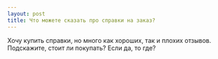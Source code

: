 ```yaml
---
layout: post 
title: Что можете сказать про справки на заказ? 
--- 
```

Хочу купить справки, но много как хороших, так и плохих отзывов. Подскажите, стоит ли покупать? Если да, то где?